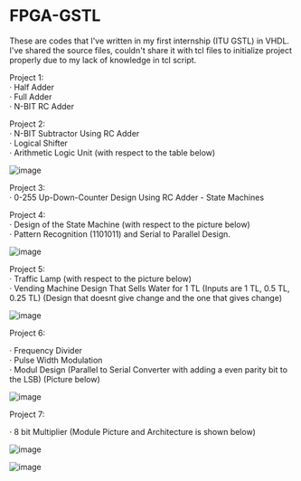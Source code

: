 # FPGA-GSTL
These are codes that I've written in my first internship (ITU GSTL) in VHDL. I've shared the source files, couldn't share it with tcl files to initialize project properly due to my lack of knowledge in tcl script.

Project 1:  
· Half Adder  
· Full Adder  
· N-BIT RC Adder  


Project 2:     
· N-BIT Subtractor Using RC Adder  
· Logical Shifter   
· Arithmetic Logic Unit (with respect to the table below)  

![image](https://user-images.githubusercontent.com/81713653/153498133-18b7c2c2-b430-46e4-aa7b-84bf4666429e.png)  


Project 3:  
· 0-255 Up-Down-Counter Design Using RC Adder - State Machines  


Project 4:  
· Design of the State Machine (with respect to the picture below)   
· Pattern Recognition (1101011) and Serial to Parallel Design.  

![image](https://user-images.githubusercontent.com/81713653/153498987-c2ebc851-5387-4f52-825e-ed35c9d7b4ec.png)  


Project 5:  
· Traffic Lamp (with respect to the picture below)  
· Vending Machine Design That Sells Water for 1 TL (Inputs are 1 TL, 0.5 TL, 0.25 TL) (Design that doesnt give change and the one that gives change)  

![image](https://user-images.githubusercontent.com/81713653/153499234-7582f8a1-6749-45dc-ab70-a4fbd5c28281.png)  


Project 6:  

· Frequency Divider  
· Pulse Width Modulation  
· Modul Design (Parallel to Serial Converter with adding a even parity bit to the LSB) (Picture below)  

![image](https://user-images.githubusercontent.com/81713653/153500274-d0374b3e-88bd-434d-9dbd-22e146ff311d.png)


Project 7:  

· 8 bit Multiplier (Module Picture and Architecture is shown below)

![image](https://user-images.githubusercontent.com/81713653/153500510-993df35c-c404-4dd1-a942-3572650124fa.png)  

![image](https://user-images.githubusercontent.com/81713653/153500545-34d35edd-0349-414d-bf0f-b789dc08a160.png)






